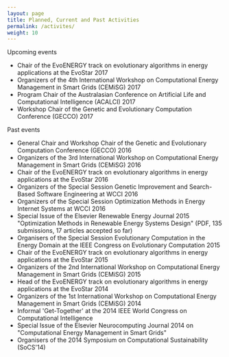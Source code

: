 ```yaml
---
layout: page
title: Planned, Current and Past Activities
permalink: /activites/
weight: 10
---
```


Upcoming events

- Chair of the EvoENERGY track on evolutionary algorithms in energy applications at the EvoStar 2017
- Organizers of the 4th International Workshop on Computational Energy Management in Smart Grids (CEMiSG) 2017
- Program Chair of the Australasian Conference on Artificial Life and Computational Intelligence (ACALCI) 2017
- Workshop Chair of the Genetic and Evolutionary Computation Conference (GECCO) 2017

Past events

- General Chair and Workshop Chair of the Genetic and Evolutionary Computation Conference (GECCO) 2016
- Organizers of the 3rd International Workshop on Computational Energy Management in Smart Grids (CEMiSG) 2016
- Chair of the EvoENERGY track on evolutionary algorithms in energy applications at the EvoStar 2016
- Organizers of the Special Session Genetic Improvement and Search-Based Software Engineering at WCCI 2016
- Organizers of the Special Session Optimization Methods in Energy Internet Systems at WCCI 2016
- Special Issue of the Elsevier Renewable Energy Journal 2015 "Optimization Methods in Renewable Energy Systems Design" (PDF, 135 submissions, 17 articles accepted so far)
- Organisers of the Special Session Evolutionary Computation in the Energy Domain at the IEEE Congress on Evolutionary Computation 2015
- Chair of the EvoENERGY track on evolutionary algorithms in energy applications at the EvoStar 2015
- Organizers of the 2nd International Workshop on Computational Energy Management in Smart Grids (CEMiSG) 2015
- Head of the EvoENERGY track on evolutionary algorithms in energy applications at the EvoStar 2014
- Organizers of the 1st International Workshop on Computational Energy Management in Smart Grids (CEMiSG) 2014
- Informal 'Get-Together' at the 2014 IEEE World Congress on Computational Intelligence
- Special Issue of the Elsevier Neurocomputing Journal 2014 on "Computational Energy Management in Smart Grids"
- Organisers of the 2014 Symposium on Computational Sustainability (SoCS'14)


